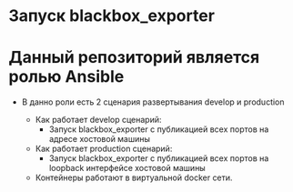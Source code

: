 Запуск blackbox_exporter
========

Данный репозиторий является ролью Ansible 
========================

*   В данно роли есть 2 сценария развертывания develop и production

    * Как работает develop сценарий:
        * Запуск blackbox_exporter с публикацией всех портов на адресе хостовой машины
    * Как работает production сценарий:
        * Запуск blackbox_exporter с публикацией всех портов на loopback интерфейсе хостовой машины
    * Контейнеры работают в виртуальной docker сети.